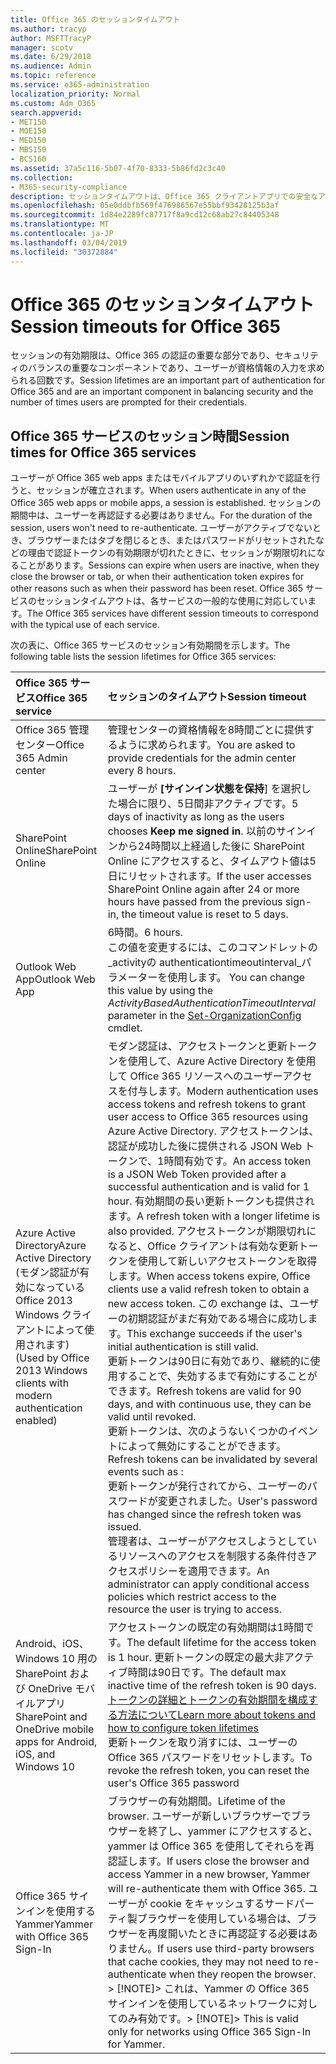 ```yaml
---
title: Office 365 のセッションタイムアウト
ms.author: tracyp
author: MSFTTracyP
manager: scotv
ms.date: 6/29/2018
ms.audience: Admin
ms.topic: reference
ms.service: o365-administration
localization_priority: Normal
ms.custom: Adm_O365
search.appverid:
- MET150
- MOE150
- MED150
- MBS150
- BCS160
ms.assetid: 37a5c116-5b07-4f70-8333-5b86fd2c3c40
ms.collection:
- M365-security-compliance
description: セッションタイムアウトは、Office 365 クライアントアプリでの安全なアクセスと、アクセスの容易さを両立させるために使用されます。
ms.openlocfilehash: 05e0ddbfb569f476986567e55bbf93428125b3af
ms.sourcegitcommit: 1d84e2289fc87717f8a9cd12c68ab27c84405348
ms.translationtype: MT
ms.contentlocale: ja-JP
ms.lasthandoff: 03/04/2019
ms.locfileid: "30372884"
---
```

# <a name="session-timeouts-for-office-365"></a><span data-ttu-id="0c776-103">Office 365 のセッションタイムアウト</span><span class="sxs-lookup"><span data-stu-id="0c776-103">Session timeouts for Office 365</span></span>

<span data-ttu-id="0c776-104">セッションの有効期限は、Office 365 の認証の重要な部分であり、セキュリティのバランスの重要なコンポーネントであり、ユーザーが資格情報の入力を求められる回数です。</span><span class="sxs-lookup"><span data-stu-id="0c776-104">Session lifetimes are an important part of authentication for Office 365 and are an important component in balancing security and the number of times users are prompted for their credentials.</span></span>
  
## <a name="session-times-for-office-365-services"></a><span data-ttu-id="0c776-105">Office 365 サービスのセッション時間</span><span class="sxs-lookup"><span data-stu-id="0c776-105">Session times for Office 365 services</span></span>

<span data-ttu-id="0c776-106">ユーザーが Office 365 web apps またはモバイルアプリのいずれかで認証を行うと、セッションが確立されます。</span><span class="sxs-lookup"><span data-stu-id="0c776-106">When users authenticate in any of the Office 365 web apps or mobile apps, a session is established.</span></span> <span data-ttu-id="0c776-107">セッションの期間中は、ユーザーを再認証する必要はありません。</span><span class="sxs-lookup"><span data-stu-id="0c776-107">For the duration of the session, users won't need to re-authenticate.</span></span> <span data-ttu-id="0c776-108">ユーザーがアクティブでないとき、ブラウザーまたはタブを閉じるとき、またはパスワードがリセットされたなどの理由で認証トークンの有効期限が切れたときに、セッションが期限切れになることがあります。</span><span class="sxs-lookup"><span data-stu-id="0c776-108">Sessions can expire when users are inactive, when they close the browser or tab, or when their authentication token expires for other reasons such as when their password has been reset.</span></span> <span data-ttu-id="0c776-109">Office 365 サービスのセッションタイムアウトは、各サービスの一般的な使用に対応しています。</span><span class="sxs-lookup"><span data-stu-id="0c776-109">The Office 365 services have different session timeouts to correspond with the typical use of each service.</span></span>
  
<span data-ttu-id="0c776-110">次の表に、Office 365 サービスのセッション有効期間を示します。</span><span class="sxs-lookup"><span data-stu-id="0c776-110">The following table lists the session lifetimes for Office 365 services:</span></span>
  
|<span data-ttu-id="0c776-111">**Office 365 サービス**</span><span class="sxs-lookup"><span data-stu-id="0c776-111">**Office 365 service**</span></span>|<span data-ttu-id="0c776-112">**セッションのタイムアウト**</span><span class="sxs-lookup"><span data-stu-id="0c776-112">**Session timeout**</span></span>|
|:-----|:-----|
|<span data-ttu-id="0c776-113">Office 365 管理センター</span><span class="sxs-lookup"><span data-stu-id="0c776-113">Office 365 Admin center</span></span>  <br/> |<span data-ttu-id="0c776-114">管理センターの資格情報を8時間ごとに提供するように求められます。</span><span class="sxs-lookup"><span data-stu-id="0c776-114">You are asked to provide credentials for the admin center every 8 hours.</span></span>  <br/> |
|<span data-ttu-id="0c776-115">SharePoint Online</span><span class="sxs-lookup"><span data-stu-id="0c776-115">SharePoint Online</span></span>  <br/> |<span data-ttu-id="0c776-116">ユーザーが **[サインイン状態を保持**] を選択した場合に限り、5日間非アクティブです。</span><span class="sxs-lookup"><span data-stu-id="0c776-116">5 days of inactivity as long as the users chooses **Keep me signed in**.</span></span> <span data-ttu-id="0c776-117">以前のサインインから24時間以上経過した後に SharePoint Online にアクセスすると、タイムアウト値は5日にリセットされます。</span><span class="sxs-lookup"><span data-stu-id="0c776-117">If the user accesses SharePoint Online again after 24 or more hours have passed from the previous sign-in, the timeout value is reset to 5 days.</span></span>  <br/> |
|<span data-ttu-id="0c776-118">Outlook Web App</span><span class="sxs-lookup"><span data-stu-id="0c776-118">Outlook Web App</span></span>  <br/> |<span data-ttu-id="0c776-119">6時間。</span><span class="sxs-lookup"><span data-stu-id="0c776-119">6 hours.</span></span>  <br/> <span data-ttu-id="0c776-120">この値を変更するには、このコマンドレットの_activityの authenticationtimeoutinterval_パラメーターを使用します。 [](https://go.microsoft.com/fwlink/p/?LinkId=615378)</span><span class="sxs-lookup"><span data-stu-id="0c776-120">You can change this value by using the  _ActivityBasedAuthenticationTimeoutInterval_ parameter in the [Set-OrganizationConfig](https://go.microsoft.com/fwlink/p/?LinkId=615378) cmdlet.</span></span>  <br/> |
|<span data-ttu-id="0c776-121">Azure Active Directory</span><span class="sxs-lookup"><span data-stu-id="0c776-121">Azure Active Directory</span></span>  <br/> <span data-ttu-id="0c776-122">(モダン認証が有効になっている Office 2013 Windows クライアントによって使用されます)</span><span class="sxs-lookup"><span data-stu-id="0c776-122">(Used by Office 2013 Windows clients with modern authentication enabled)</span></span>  <br/> | <span data-ttu-id="0c776-123">モダン認証は、アクセストークンと更新トークンを使用して、Azure Active Directory を使用して Office 365 リソースへのユーザーアクセスを付与します。</span><span class="sxs-lookup"><span data-stu-id="0c776-123">Modern authentication uses access tokens and refresh tokens to grant user access to Office 365 resources using Azure Active Directory.</span></span> <span data-ttu-id="0c776-124">アクセストークンは、認証が成功した後に提供される JSON Web トークンで、1時間有効です。</span><span class="sxs-lookup"><span data-stu-id="0c776-124">An access token is a JSON Web Token provided after a successful authentication and is valid for 1 hour.</span></span> <span data-ttu-id="0c776-125">有効期間の長い更新トークンも提供されます。</span><span class="sxs-lookup"><span data-stu-id="0c776-125">A refresh token with a longer lifetime is also provided.</span></span> <span data-ttu-id="0c776-126">アクセストークンが期限切れになると、Office クライアントは有効な更新トークンを使用して新しいアクセストークンを取得します。</span><span class="sxs-lookup"><span data-stu-id="0c776-126">When access tokens expire, Office clients use a valid refresh token to obtain a new access token.</span></span> <span data-ttu-id="0c776-127">この exchange は、ユーザーの初期認証がまだ有効である場合に成功します。</span><span class="sxs-lookup"><span data-stu-id="0c776-127">This exchange succeeds if the user's initial authentication is still valid.</span></span>  <br/>  <span data-ttu-id="0c776-128">更新トークンは90日に有効であり、継続的に使用することで、失効するまで有効にすることができます。</span><span class="sxs-lookup"><span data-stu-id="0c776-128">Refresh tokens are valid for 90 days, and with continuous use, they can be valid until revoked.</span></span>  <br/>  <span data-ttu-id="0c776-129">更新トークンは、次のようないくつかのイベントによって無効にすることができます。</span><span class="sxs-lookup"><span data-stu-id="0c776-129">Refresh tokens can be invalidated by several events such as :</span></span>  <br/>  <span data-ttu-id="0c776-130">更新トークンが発行されてから、ユーザーのパスワードが変更されました。</span><span class="sxs-lookup"><span data-stu-id="0c776-130">User's password has changed since the refresh token was issued.</span></span>  <br/>  <span data-ttu-id="0c776-131">管理者は、ユーザーがアクセスしようとしているリソースへのアクセスを制限する条件付きアクセスポリシーを適用できます。</span><span class="sxs-lookup"><span data-stu-id="0c776-131">An administrator can apply conditional access policies which restrict access to the resource the user is trying to access.</span></span>  <br/> |
|<span data-ttu-id="0c776-132">Android、iOS、Windows 10 用の SharePoint および OneDrive モバイルアプリ</span><span class="sxs-lookup"><span data-stu-id="0c776-132">SharePoint and OneDrive mobile apps for Android, iOS, and Windows 10</span></span>  <br/> |<span data-ttu-id="0c776-133">アクセストークンの既定の有効期間は1時間です。</span><span class="sxs-lookup"><span data-stu-id="0c776-133">The default lifetime for the access token is 1 hour.</span></span> <span data-ttu-id="0c776-134">更新トークンの既定の最大非アクティブ時間は90日です。</span><span class="sxs-lookup"><span data-stu-id="0c776-134">The default max inactive time of the refresh token is 90 days.</span></span>  <br/> [<span data-ttu-id="0c776-135">トークンの詳細とトークンの有効期間を構成する方法について</span><span class="sxs-lookup"><span data-stu-id="0c776-135">Learn more about tokens and how to configure token lifetimes</span></span>](https://docs.microsoft.com/en-us/azure/active-directory/active-directory-configurable-token-lifetimes) <br/> <span data-ttu-id="0c776-136">更新トークンを取り消すには、ユーザーの Office 365 パスワードをリセットします。</span><span class="sxs-lookup"><span data-stu-id="0c776-136">To revoke the refresh token, you can reset the user's Office 365 password</span></span>  <br/> |
|<span data-ttu-id="0c776-137">Office 365 サインインを使用する Yammer</span><span class="sxs-lookup"><span data-stu-id="0c776-137">Yammer with Office 365 Sign-In</span></span>  <br/> |<span data-ttu-id="0c776-138">ブラウザーの有効期間。</span><span class="sxs-lookup"><span data-stu-id="0c776-138">Lifetime of the browser.</span></span> <span data-ttu-id="0c776-139">ユーザーが新しいブラウザーでブラウザーを終了し、yammer にアクセスすると、yammer は Office 365 を使用してそれらを再認証します。</span><span class="sxs-lookup"><span data-stu-id="0c776-139">If users close the browser and access Yammer in a new browser, Yammer will re-authenticate them with Office 365.</span></span> <span data-ttu-id="0c776-140">ユーザーが cookie をキャッシュするサードパーティ製ブラウザーを使用している場合は、ブラウザーを再度開いたときに再認証する必要はありません。</span><span class="sxs-lookup"><span data-stu-id="0c776-140">If users use third-party browsers that cache cookies, they may not need to re-authenticate when they reopen the browser.</span></span>  <br/> <span data-ttu-id="0c776-141">> [!NOTE]> これは、Yammer の Office 365 サインインを使用しているネットワークに対してのみ有効です。</span><span class="sxs-lookup"><span data-stu-id="0c776-141">> [!NOTE]> This is valid only for networks using Office 365 Sign-In for Yammer.</span></span>           |
   

